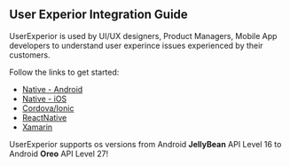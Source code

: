 ## User Experior Integration Guide 

UserExperior is used by UI/UX designers, Product Managers, Mobile App developers to understand user experince issues experienced by their customers.

Follow the links to get started:
  - [Native - Android](android)
  - [Native - iOS](ios)
  - [Cordova/Ionic](cordova-ionic)
  - [ReactNative](reactnative)
  - [Xamarin](xamarin)
  
  UserExperior supports os versions from Android **JellyBean** API Level 16 to Android **Oreo** API Level 27!
